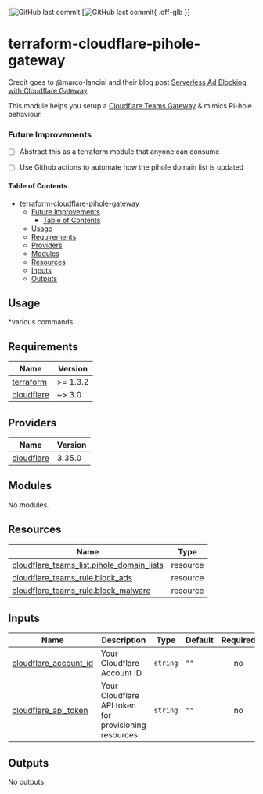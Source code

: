 [![GitHub last commit](https://img.shields.io/github/last-commit/MarkDarwin/terraform-cloudflare-pihole-gateway?color=4051B5&label=Last%20Update&style=flat-square)
[![GitHub last commit](https://img.shields.io/github/last-commit/MarkDarwin/terraform-cloudflare-pihole-gateway?color=4051B5&label=Last%20Update&style=flat-square){ .off-glb }]


# terraform-cloudflare-pihole-gateway

Credit goes to @marco-lancini and their blog post [Serverless Ad Blocking with Cloudflare Gateway](https://blog.marcolancini.it/2022/blog-serverless-ad-blocking-with-cloudflare-gateway/)

This module helps you setup a [Cloudflare Teams Gateway](https://blog.cloudflare.com/protect-your-team-with-cloudflare-gateway/) & mimics Pi-hole behaviour.

### Future Improvements
- [ ] Abstract this as a terraform module that anyone can consume
- [ ] Use Github actions to automate how the pihole domain list is updated


#### Table of Contents
- [terraform-cloudflare-pihole-gateway](#terraform-cloudflare-pihole-gateway)
    - [Future Improvements](#future-improvements)
      - [Table of Contents](#table-of-contents)
  - [Usage](#usage)
  - [Requirements](#requirements)
  - [Providers](#providers)
  - [Modules](#modules)
  - [Resources](#resources)
  - [Inputs](#inputs)
  - [Outputs](#outputs)
## Usage
*various commands

<!-- BEGINNING OF PRE-COMMIT-TERRAFORM DOCS HOOK -->
## Requirements

| Name | Version |
|------|---------|
| <a name="requirement_terraform"></a> [terraform](#requirement\_terraform) | >= 1.3.2 |
| <a name="requirement_cloudflare"></a> [cloudflare](#requirement\_cloudflare) | ~> 3.0 |

## Providers

| Name | Version |
|------|---------|
| <a name="provider_cloudflare"></a> [cloudflare](#provider\_cloudflare) | 3.35.0 |

## Modules

No modules.

## Resources

| Name | Type |
|------|------|
| [cloudflare_teams_list.pihole_domain_lists](https://registry.terraform.io/providers/cloudflare/cloudflare/latest/docs/resources/teams_list) | resource |
| [cloudflare_teams_rule.block_ads](https://registry.terraform.io/providers/cloudflare/cloudflare/latest/docs/resources/teams_rule) | resource |
| [cloudflare_teams_rule.block_malware](https://registry.terraform.io/providers/cloudflare/cloudflare/latest/docs/resources/teams_rule) | resource |

## Inputs

| Name | Description | Type | Default | Required |
|------|-------------|------|---------|:--------:|
| <a name="input_cloudflare_account_id"></a> [cloudflare\_account\_id](#input\_cloudflare\_account\_id) | Your Cloudflare Account ID | `string` | `""` | no |
| <a name="input_cloudflare_api_token"></a> [cloudflare\_api\_token](#input\_cloudflare\_api\_token) | Your Cloudflare API token for provisioning resources | `string` | `""` | no |

## Outputs

No outputs.
<!-- END OF PRE-COMMIT-TERRAFORM DOCS HOOK -->

